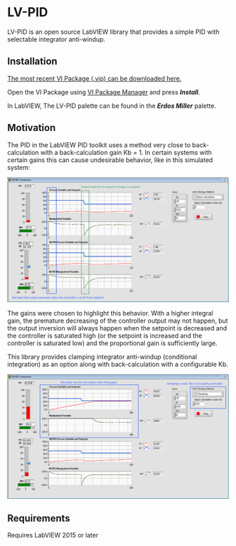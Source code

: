 LV-PID
=================

LV-PID is an open source LabVIEW library that provides a simple PID with selectable integrator anti-windup.

Installation
------------

[The most recent VI Package (.vip) can be downloaded here.](https://github.com/erdosmiller/lv-pid/releases)

Open the VI Package using [VI Package Manager](http://vipm.jki.net/) and press ***Install***.

In LabVIEW, The LV-PID palette can be found in the ***Erdos Miller*** palette.

Motivation
-------

The PID in the LabVIEW PID toolkit uses a method very close to back-calculation with a back-calculation gain Kb = 1. In certain systems with certain gains this can cause undesirable behavior, like in this simulated system:

![Back Calculation Issue](/images/bc2.png)

The gains were chosen to highlight this behavior. With a higher integral gain, the premature decreasing of the controller output may not happen, but the output inversion will always happen when the setpoint is decreased and the controller is saturated high (or the setpoint is increased and the controller is saturated low) and the proportional gain is sufficiently large.

This library provides clamping integrator anti-windup (conditional integration) as an option along with back-calculation with a configurable Kb.

![Clamping](/images/clamping.png)

Requirements
------------

Requires LabVIEW 2015 or later